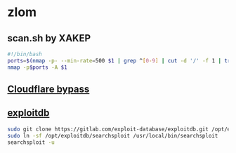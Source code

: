 # zlom

## scan.sh by XAKEP

```bash
#!/bin/bash
ports=$(nmap -p- --min-rate=500 $1 | grep ^[0-9] | cut -d '/' -f 1 | tr '\n' ',' | sed s/,$//)
nmap -p$ports -A $1
```

## [Cloudflare bypass](https://github.com/FDX100/cloud-killer)

## [exploitdb](https://gitlab.com/exploit-database/exploitdb)

```bash
sudo git clone https://gitlab.com/exploit-database/exploitdb.git /opt/exploitdb
sudo ln -sf /opt/exploitdb/searchsploit /usr/local/bin/searchsploit
searchsploit -u
```
